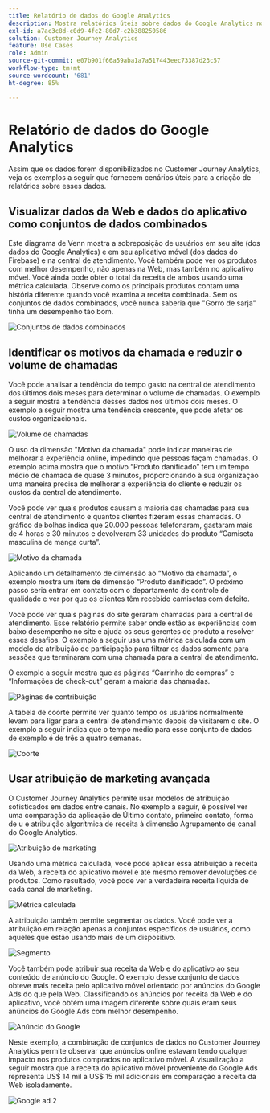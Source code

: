 ```yaml
---
title: Relatório de dados do Google Analytics
description: Mostra relatórios úteis sobre dados do Google Analytics no Customer Journey Analytics
exl-id: a7ac3c8d-c0d9-4fc2-80d7-c2b388250586
solution: Customer Journey Analytics
feature: Use Cases
role: Admin
source-git-commit: e07b901f66a59aba1a7a517443eec73387d23c57
workflow-type: tm+mt
source-wordcount: '681'
ht-degree: 85%

---
```


# Relatório de dados do Google Analytics

Assim que os dados forem disponibilizados no Customer Journey Analytics, veja os exemplos a seguir que fornecem cenários úteis para a criação de relatórios sobre esses dados.

## Visualizar dados da Web e dados do aplicativo como conjuntos de dados combinados

Este diagrama de Venn mostra a sobreposição de usuários em seu site (dos dados do Google Analytics) e em seu aplicativo móvel (dos dados do Firebase) e na central de atendimento. Você também pode ver os produtos com melhor desempenho, não apenas na Web, mas também no aplicativo móvel. Você ainda pode obter o total da receita de ambos usando uma métrica calculada. Observe como os principais produtos contam uma história diferente quando você examina a receita combinada. Sem os conjuntos de dados combinados, você nunca saberia que &quot;Gorro de sarja&quot; tinha um desempenho tão bom.

![Conjuntos de dados combinados](../../assets/combined-datasets.png)

## Identificar os motivos da chamada e reduzir o volume de chamadas

Você pode analisar a tendência do tempo gasto na central de atendimento dos últimos dois meses para determinar o volume de chamadas. O exemplo a seguir mostra a tendência desses dados nos últimos dois meses. O exemplo a seguir mostra uma tendência crescente, que pode afetar os custos organizacionais.

![Volume de chamadas](../../assets/call-volume.png)

O uso da dimensão &quot;Motivo da chamada&quot; pode indicar maneiras de melhorar a experiência online, impedindo que pessoas façam chamadas. O exemplo acima mostra que o motivo “Produto danificado” tem um tempo médio de chamada de quase 3 minutos, proporcionando à sua organização uma maneira precisa de melhorar a experiência do cliente e reduzir os custos da central de atendimento.

Você pode ver quais produtos causam a maioria das chamadas para sua central de atendimento e quantos clientes fizeram essas chamadas. O gráfico de bolhas indica que 20.000 pessoas telefonaram, gastaram mais de 4 horas e 30 minutos e devolveram 33 unidades do produto “Camiseta masculina de manga curta”.

![Motivo da chamada](../../assets/call-reason.png)

Aplicando um detalhamento de dimensão ao “Motivo da chamada”, o exemplo mostra um item de dimensão “Produto danificado”. O próximo passo seria entrar em contato com o departamento de controle de qualidade e ver por que os clientes têm recebido camisetas com defeito.

Você pode ver quais páginas do site geraram chamadas para a central de atendimento. Esse relatório permite saber onde estão as experiências com baixo desempenho no site e ajuda os seus gerentes de produto a resolver esses desafios. O exemplo a seguir usa uma métrica calculada com um modelo de atribuição de participação para filtrar os dados somente para sessões que terminaram com uma chamada para a central de atendimento.

O exemplo a seguir mostra que as páginas “Carrinho de compras” e “Informações de check-out” geram a maioria das chamadas.

![Páginas de contribuição](../../assets/contributing-pages.png)

A tabela de coorte permite ver quanto tempo os usuários normalmente levam para ligar para a central de atendimento depois de visitarem o site. O exemplo a seguir indica que o tempo médio para esse conjunto de dados de exemplo é de três a quatro semanas.

![Coorte](../../assets/cohort.png)

## Usar atribuição de marketing avançada

O Customer Journey Analytics permite usar modelos de atribuição sofisticados em dados entre canais. No exemplo a seguir, é possível ver uma comparação da aplicação de Último contato, primeiro contato, forma de u e atribuição algorítmica de receita à dimensão Agrupamento de canal do Google Analytics.

![Atribuição de marketing](../../assets/mktg-attribution.png)

Usando uma métrica calculada, você pode aplicar essa atribuição à receita da Web, à receita do aplicativo móvel e até mesmo remover devoluções de produtos. Como resultado, você pode ver a verdadeira receita líquida de cada canal de marketing.

![Métrica calculada](../../assets/calc-metric.png)

A atribuição também permite segmentar os dados. Você pode ver a atribuição em relação apenas a conjuntos específicos de usuários, como aqueles que estão usando mais de um dispositivo.

![Segmento](../../assets/filter.png)

Você também pode atribuir sua receita da Web e do aplicativo ao seu conteúdo de anúncio do Google. O exemplo desse conjunto de dados obteve mais receita pelo aplicativo móvel orientado por anúncios do Google Ads do que pela Web. Classificando os anúncios por receita da Web e do aplicativo, você obtém uma imagem diferente sobre quais eram seus anúncios do Google Ads com melhor desempenho.

![Anúncio do Google](../../assets/google-ad.png)

Neste exemplo, a combinação de conjuntos de dados no Customer Journey Analytics permite observar que anúncios online estavam tendo qualquer impacto nos produtos comprados no aplicativo móvel. A visualização a seguir mostra que a receita do aplicativo móvel proveniente do Google Ads representa US$ 14 mil a US$ 15 mil adicionais em comparação à receita da Web isoladamente.

![Google ad 2](../../assets/google-ad2.png)

